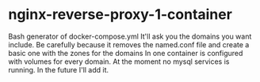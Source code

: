 # nginx-reverse-proxy-1-container
Bash generator of docker-compose.yml It'll ask you the domains you want include.
Be carefully because it removes the named.conf file and create a basic one with the zones for the domains
In one container is configured with volumes for every domain.
At the moment no mysql services is running. In the future I'll add it.
